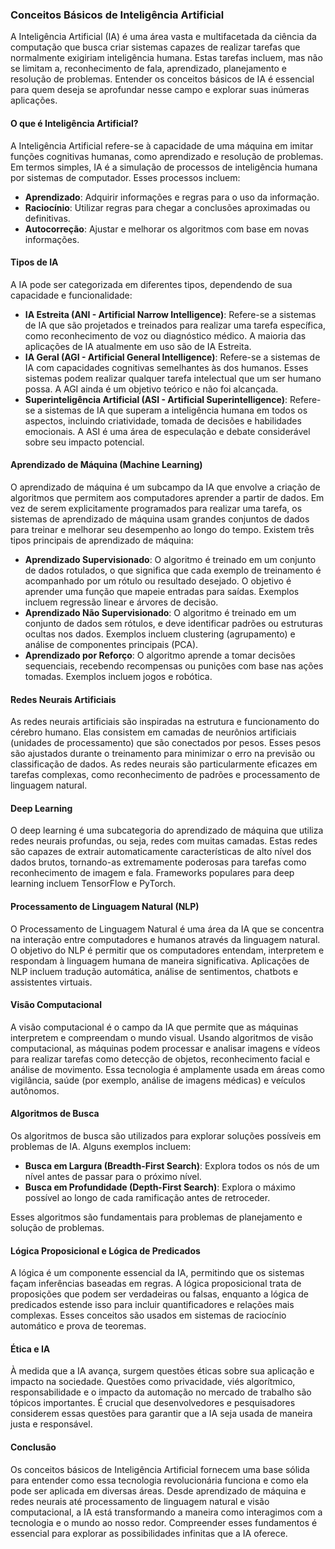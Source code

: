 ### Conceitos Básicos de Inteligência Artificial

A Inteligência Artificial (IA) é uma área vasta e multifacetada da ciência da computação que busca criar sistemas capazes de realizar tarefas que normalmente exigiriam inteligência humana. Estas tarefas incluem, mas não se limitam a, reconhecimento de fala, aprendizado, planejamento e resolução de problemas. Entender os conceitos básicos de IA é essencial para quem deseja se aprofundar nesse campo e explorar suas inúmeras aplicações.

#### O que é Inteligência Artificial?

A Inteligência Artificial refere-se à capacidade de uma máquina em imitar funções cognitivas humanas, como aprendizado e resolução de problemas. Em termos simples, IA é a simulação de processos de inteligência humana por sistemas de computador. Esses processos incluem:

- **Aprendizado**: Adquirir informações e regras para o uso da informação.
- **Raciocínio**: Utilizar regras para chegar a conclusões aproximadas ou definitivas.
- **Autocorreção**: Ajustar e melhorar os algoritmos com base em novas informações.

#### Tipos de IA

A IA pode ser categorizada em diferentes tipos, dependendo de sua capacidade e funcionalidade:

- **IA Estreita (ANI - Artificial Narrow Intelligence)**: Refere-se a sistemas de IA que são projetados e treinados para realizar uma tarefa específica, como reconhecimento de voz ou diagnóstico médico. A maioria das aplicações de IA atualmente em uso são de IA Estreita.
- **IA Geral (AGI - Artificial General Intelligence)**: Refere-se a sistemas de IA com capacidades cognitivas semelhantes às dos humanos. Esses sistemas podem realizar qualquer tarefa intelectual que um ser humano possa. A AGI ainda é um objetivo teórico e não foi alcançada.
- **Superinteligência Artificial (ASI - Artificial Superintelligence)**: Refere-se a sistemas de IA que superam a inteligência humana em todos os aspectos, incluindo criatividade, tomada de decisões e habilidades emocionais. A ASI é uma área de especulação e debate considerável sobre seu impacto potencial.

#### Aprendizado de Máquina (Machine Learning)

O aprendizado de máquina é um subcampo da IA que envolve a criação de algoritmos que permitem aos computadores aprender a partir de dados. Em vez de serem explicitamente programados para realizar uma tarefa, os sistemas de aprendizado de máquina usam grandes conjuntos de dados para treinar e melhorar seu desempenho ao longo do tempo. Existem três tipos principais de aprendizado de máquina:

- **Aprendizado Supervisionado**: O algoritmo é treinado em um conjunto de dados rotulados, o que significa que cada exemplo de treinamento é acompanhado por um rótulo ou resultado desejado. O objetivo é aprender uma função que mapeie entradas para saídas. Exemplos incluem regressão linear e árvores de decisão.
- **Aprendizado Não Supervisionado**: O algoritmo é treinado em um conjunto de dados sem rótulos, e deve identificar padrões ou estruturas ocultas nos dados. Exemplos incluem clustering (agrupamento) e análise de componentes principais (PCA).
- **Aprendizado por Reforço**: O algoritmo aprende a tomar decisões sequenciais, recebendo recompensas ou punições com base nas ações tomadas. Exemplos incluem jogos e robótica.

#### Redes Neurais Artificiais

As redes neurais artificiais são inspiradas na estrutura e funcionamento do cérebro humano. Elas consistem em camadas de neurônios artificiais (unidades de processamento) que são conectados por pesos. Esses pesos são ajustados durante o treinamento para minimizar o erro na previsão ou classificação de dados. As redes neurais são particularmente eficazes em tarefas complexas, como reconhecimento de padrões e processamento de linguagem natural.

#### Deep Learning

O deep learning é uma subcategoria do aprendizado de máquina que utiliza redes neurais profundas, ou seja, redes com muitas camadas. Estas redes são capazes de extrair automaticamente características de alto nível dos dados brutos, tornando-as extremamente poderosas para tarefas como reconhecimento de imagem e fala. Frameworks populares para deep learning incluem TensorFlow e PyTorch.

#### Processamento de Linguagem Natural (NLP)

O Processamento de Linguagem Natural é uma área da IA que se concentra na interação entre computadores e humanos através da linguagem natural. O objetivo do NLP é permitir que os computadores entendam, interpretem e respondam à linguagem humana de maneira significativa. Aplicações de NLP incluem tradução automática, análise de sentimentos, chatbots e assistentes virtuais.

#### Visão Computacional

A visão computacional é o campo da IA que permite que as máquinas interpretem e compreendam o mundo visual. Usando algoritmos de visão computacional, as máquinas podem processar e analisar imagens e vídeos para realizar tarefas como detecção de objetos, reconhecimento facial e análise de movimento. Essa tecnologia é amplamente usada em áreas como vigilância, saúde (por exemplo, análise de imagens médicas) e veículos autônomos.

#### Algoritmos de Busca

Os algoritmos de busca são utilizados para explorar soluções possíveis em problemas de IA. Alguns exemplos incluem:

- **Busca em Largura (Breadth-First Search)**: Explora todos os nós de um nível antes de passar para o próximo nível.
- **Busca em Profundidade (Depth-First Search)**: Explora o máximo possível ao longo de cada ramificação antes de retroceder.

Esses algoritmos são fundamentais para problemas de planejamento e solução de problemas.

#### Lógica Proposicional e Lógica de Predicados

A lógica é um componente essencial da IA, permitindo que os sistemas façam inferências baseadas em regras. A lógica proposicional trata de proposições que podem ser verdadeiras ou falsas, enquanto a lógica de predicados estende isso para incluir quantificadores e relações mais complexas. Esses conceitos são usados em sistemas de raciocínio automático e prova de teoremas.

#### Ética e IA

À medida que a IA avança, surgem questões éticas sobre sua aplicação e impacto na sociedade. Questões como privacidade, viés algorítmico, responsabilidade e o impacto da automação no mercado de trabalho são tópicos importantes. É crucial que desenvolvedores e pesquisadores considerem essas questões para garantir que a IA seja usada de maneira justa e responsável.

#### Conclusão

Os conceitos básicos de Inteligência Artificial fornecem uma base sólida para entender como essa tecnologia revolucionária funciona e como ela pode ser aplicada em diversas áreas. Desde aprendizado de máquina e redes neurais até processamento de linguagem natural e visão computacional, a IA está transformando a maneira como interagimos com a tecnologia e o mundo ao nosso redor. Compreender esses fundamentos é essencial para explorar as possibilidades infinitas que a IA oferece.